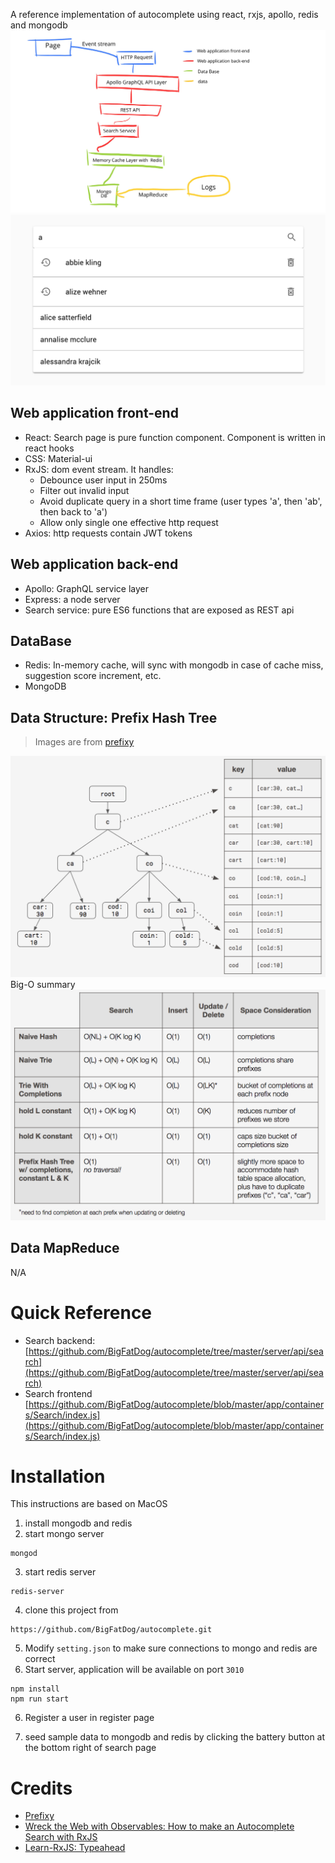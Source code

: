 A reference implementation of autocomplete using react, rxjs, apollo, redis and mongodb
![Architecture](https://github.com/BigFatDog/autocomplete/blob/master/screenshots/architecture.jpeg)
![Search Result](https://github.com/BigFatDog/autocomplete/blob/master/screenshots/search-res.png)

## Web application front-end
- React: Search page is pure function component. Component is written in react hooks
- CSS: Material-ui
- RxJS: dom event stream. It handles:
  - Debounce user input in 250ms
  - Filter out invalid input
  - Avoid duplicate query in a short time frame (user types 'a', then 'ab', then back to 'a')
  - Allow only single one effective http request 
- Axios: http requests contain JWT tokens
## Web application back-end
- Apollo: GraphQL service layer
- Express: a node server
- Search service: pure ES6 functions that are exposed as REST api
## DataBase
- Redis: In-memory cache, will sync with mongodb in case of cache miss, suggestion score increment, etc.
- MongoDB
## Data Structure: Prefix Hash Tree
> Images are from [prefixy](https://prefixy.github.io)

![Prefix Hash Tree](https://github.com/BigFatDog/autocomplete/blob/master/screenshots/prefix-hash-tree.png)
Big-O summary
![Big O Summary](https://github.com/BigFatDog/autocomplete/blob/master/screenshots/big-o-summary.png)
## Data MapReduce
N/A


# Quick Reference
* Search backend: [https://github.com/BigFatDog/autocomplete/tree/master/server/api/search](https://github.com/BigFatDog/autocomplete/tree/master/server/api/search)
* Search frontend [https://github.com/BigFatDog/autocomplete/blob/master/app/containers/Search/index.js](https://github.com/BigFatDog/autocomplete/blob/master/app/containers/Search/index.js)


# Installation
This instructions are based on MacOS
1. install mongodb and redis 
2. start mongo server
```
mongod
```
3. start redis server
```
redis-server
```
4. clone this project from
```
https://github.com/BigFatDog/autocomplete.git
```

5. Modify ``setting.json`` to make sure connections to mongo and redis are correct
6. Start server, application will be available on port `3010`
```
npm install
npm run start
```

6. Register a user in register page

7. seed sample data to mongodb and redis by clicking the battery button at the bottom right of search page

# Credits
- [Prefixy](https://prefixy.github.io/)
- [Wreck the Web with Observables: How to make an Autocomplete Search with RxJS](https://medium.com/@rachel.poulos/wreck-the-web-with-observables-how-to-make-an-autocomplete-search-with-rxjs-bd588ad91b1b)
- [Learn-RxJS: Typeahead](https://www.learnrxjs.io/recipes/type-ahead.html)
